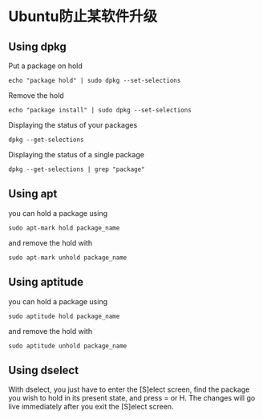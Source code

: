 # Ubuntu防止某软件升级


## Using dpkg

Put a package on hold
```
echo "package hold" | sudo dpkg --set-selections
```

Remove the hold
```
echo "package install" | sudo dpkg --set-selections
```

Displaying the status of your packages
```
dpkg --get-selections
```

Displaying the status of a single package
```
dpkg --get-selections | grep "package"
```


## Using apt

you can hold a package using
```
sudo apt-mark hold package_name
```
and remove the hold with
```
sudo apt-mark unhold package_name
```

## Using aptitude

you can hold a package using
```
sudo aptitude hold package_name
```
and remove the hold with
```
sudo aptitude unhold package_name
```


## Using dselect

With dselect, you just have to enter the [S]elect screen, find the package you wish to hold in its present state, and press = or H. The changes will go live immediately after you exit the [S]elect screen.
